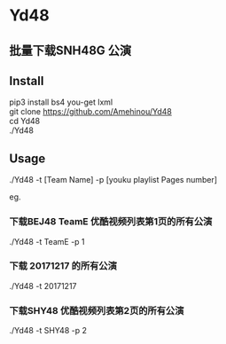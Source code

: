# Yd48
## 批量下载SNH48G 公演

## Install
pip3 install bs4 you-get lxml<br>
git clone https://github.com/Amehinou/Yd48 </br>
cd Yd48 </br>
./Yd48

## Usage

./Yd48 -t [Team Name] -p [youku playlist Pages number]  </br>

eg. </br>
### 下载BEJ48 TeamE 优酷视频列表第1页的所有公演 </br>

./Yd48 -t TeamE -p 1  </br>

### 下载 20171217 的所有公演 </br>

./Yd48 -t 20171217  </br>

### 下载SHY48 优酷视频列表第2页的所有公演 </br>

./Yd48 -t SHY48 -p 2 
